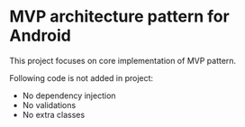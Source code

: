 # MVP architecture pattern for Android

This project focuses on core implementation of MVP pattern. 
 
 Following code is not added in project:
  - No dependency injection
  - No validations
  - No extra classes



